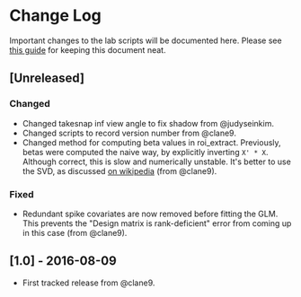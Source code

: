 # Change Log

Important changes to the lab scripts will be documented here. Please see 
[this guide](http://keepachangelog.com/en/0.3.0/) for keeping this document
neat.

## [Unreleased]

### Changed
- Changed takesnap inf view angle to fix shadow from @judyseinkim.
- Changed scripts to record version number from @clane9.
- Changed method for computing beta values in roi_extract. Previously, betas were
  computed the naive way, by explicitly inverting `X' * X`. Although correct,
  this is slow and numerically unstable. It's better to use the SVD, as
  discussed [on wikipedia](https://en.wikipedia.org/wiki/Linear_least_squares_(mathematics)#Orthogonal_decomposition_methods)
  (from @clane9).

### Fixed
- Redundant spike covariates are now removed before fitting the GLM. This
  prevents the "Design matrix is rank-deficient" error from coming up in this
  case (from @clane9).

## [1.0] - 2016-08-09

- First tracked release from @clane9.
